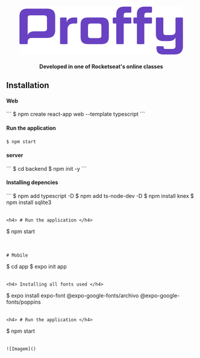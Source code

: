 <p align="center">
  <img  src="https://github.com/joselainejrs/proffy/blob/master/web/src/assets/doc/assets/Camada%202.png" alt="Imagem">
</p>

<h4 align="center">
Developed in one of Rocketseat's online classes
</h4>

<h2>Installation</h2>

<h4> Web </h4>
```
$ npm create react-app web --template typescript
```

<h4>Run the application </h4>

```$ npm start```

<h4> server </h4>
```
$ cd backend 
$ npm init -y
```

<h4>  Installing depencies </h4>
```
$ npm add typescript -D
$ npm add ts-node-dev -D
$ npm install knex
$ npm install sqlite3

```

<h4> # Run the application </h4>
```
$ npm start 
```


# Mobile
```
$ cd app
$ expo init app
```

<h4> Installing all fonts used </h4>
```
$ expo install expo-font @expo-google-fonts/archivo @expo-google-fonts/poppins
```

<h4> # Run the application </h4>

```
$ npm start
```

![Imagem]()

